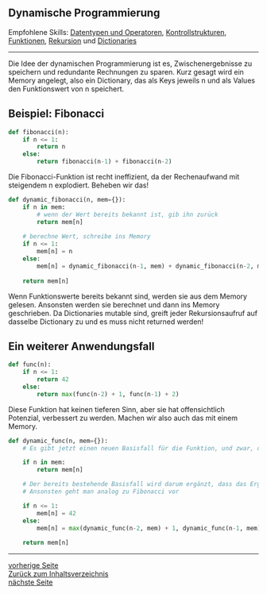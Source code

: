 ## Dynamische Programmierung

Empfohlene Skills: [Datentypen und Operatoren](01_datentypen_operationen.md), [Kontrollstrukturen](02_kontrollstrukturen.md),
[Funktionen](09_funktionen.md), [Rekursion](11_rekursion.md) und [Dictionaries](13_tupel_dictionaries_sets.md)

---

Die Idee der dynamischen Programmierung ist es, Zwischenergebnisse zu speichern und redundante Rechnungen zu sparen.
Kurz gesagt wird ein Memory angelegt, also ein Dictionary, das als Keys jeweils n und als Values den Funktionswert von n
speichert.


## Beispiel: Fibonacci


```python
def fibonacci(n):
    if n <= 1:
        return n
    else:
        return fibonacci(n-1) + fibonacci(n-2)
```

Die Fibonacci-Funktion ist recht ineffizient, da der Rechenaufwand mit steigendem n explodiert.
Beheben wir das!

```python
def dynamic_fibonacci(n, mem={}):
    if n in mem:
        # wenn der Wert bereits bekannt ist, gib ihn zurück
        return mem[n]
    
    # berechne Wert, schreibe ins Memory
    if n <= 1:
        mem[n] = n
    else:
        mem[n] = dynamic_fibonacci(n-1, mem) + dynamic_fibonacci(n-2, mem)
        
    return mem[n]
```

Wenn Funktionswerte bereits bekannt sind, werden sie aus dem Memory gelesen. Ansonsten werden sie berechnet und dann
ins Memory geschrieben. Da Dictionaries mutable sind, greift jeder Rekursionsaufruf auf dasselbe Dictionary zu und es muss
nicht returned werden!


## Ein weiterer Anwendungsfall

```python
def func(n):
    if n <= 1:
        return 42
    else:
        return max(func(n-2) + 1, func(n-1) + 2)
```

Diese Funktion hat keinen tieferen Sinn, aber sie hat offensichtlich Potenzial, verbessert zu werden. Machen wir also
auch das mit einem Memory.

```python
def dynamic_func(n, mem={}):
    # Es gibt jetzt einen neuen Basisfall für die Funktion, und zwar, dass der Wert bereits berechnet wurde.

    if n in mem:
        return mem[n]

    # Der bereits bestehende Basisfall wird darum ergänzt, dass das Ergebnis ins Memory geschrieben wird.
    # Ansonsten geht man analog zu Fibonacci vor

    if n <= 1:
        mem[n] = 42
    else:
        mem[n] = max(dynamic_func(n-2, mem) + 1, dynamic_func(n-1, mem) + 2)
        
    return mem[n]
```

---
[vorherige Seite](13_tupel_dictionaries_sets.md)  
[Zurück zum Inhaltsverzeichnis](00_inhaltsverzeichnis.md)  
[nächste Seite](15_breitensuche.md)